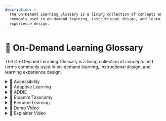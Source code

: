 ```yaml
---
description: >-
  The On-Demand Learning Glossary is a living collection of concepts and terms
  commonly used in on-demand learning, instructional design, and learning
  experience design.
---
```


# 📗 On-Demand Learning Glossary

The On-Demand Learning Glossary is a living collection of concepts and terms commonly used in on-demand learning, instructional design, and learning experience design.

<details>

<summary>📖 Accessibility</summary>

The practice of designing things so that everyone can benefit equally, regardless of ability. **For more information see**, [Web Content Accessibility Guidelines](https://www.w3.org/WAI/WCAG22/quickref/?versions=2.0)

</details>

<details>

<summary>📖 Adaptive Learning</summary>

An approach to learning that personalizes e-learning content in real time for a user, based on their performance and activity in the course. Learning experience designers use adaptive learning to tailor course content to a learner at a granular level.

</details>

<details>

<summary>📖 ADDIE</summary>

An instructional design model used to develop training and online learning. ADDIE is an acronym which stands for the 5 phases of the model: Analysis, Design, Development, Implementation, and Evaluation.

</details>

<details>

<summary>📖 Bloom's Taxonomy</summary>

A hierarchical ordering of cognitive skills that can help teachers and students in the classroom. It was pioneered by Benjamin Bloom in 1956, who established a framework for categorizing educational goals.

</details>

<details>

<summary>📖 Blended Learning</summary>

The use of more than one method to deliver training and support to learners, such as combining face-to-face training with on-demand learning.

</details>

<details>

<summary>📖 Demo Video</summary>

A how-to video that demonstrates how something works. Typically used to demonstrate the steps in a process. Should be 5-8 minutes max.

</details>

<details>

<summary>📖 Explainer Video</summary>

A short video that covers a specific idea or topic in a simple way. Explainer videos are used to give learners a high-level overview of a topic before they dive into the details, or as performance support to provide targeted information

</details>
